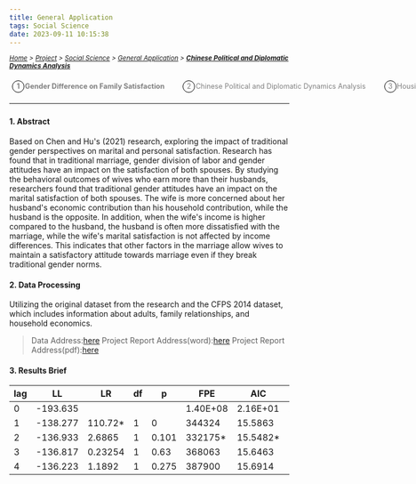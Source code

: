 ```yaml
---
title: General Application
tags: Social Science
date: 2023-09-11 10:15:38
---
```

<style>
    .image-container {
        display: flex;
        justify-content: space-between; /* 让图片均匀分布在一行中 */
        position: relative;
    }
    .menu-item {
        display: inline-block; /* Ensure elements are horizontally aligned */
        margin-right: 20px;
        position: relative;
        padding: 5px;
        color: grey;
        text-decoration: none;
        font-size: 90%; /* Reduce font size */
    }
    .menu-item:hover {
        font-weight: bold;
        color: grey !important;
    }
    .menu-item::before {
        content: counter(item) " ";
        counter-increment: item;
        border: 1px solid black;
        background-color: transparent;
        border-radius: 50%;
        width: 20px;
        height: 20px;
        display: inline-block;
        text-align: center;
        line-height: 20px;
        margin-right: 1px;
        color: grey;
    }
    .menu-list {
        list-style: none; 
        counter-reset: item;
        padding: 0; /* Remove default padding */
    }
    .menu-list div {
        white-space: nowrap; /* Prevent wrapping of list items */
    }
</style>

*<small>[Home](/Home/index.html) > [Project](/tags/Project/index.html) > [Social Science](/2023/09/11/Project/Social-Science/Social-Science/index.html) > [General Application](/2023/09/11/Project/Social-Science/General-Application/Gender-Difference-on-Family-Satisfaction/index.html) > **[Chinese Political and Diplomatic Dynamics Analysis](/2023/09/11/Project/Social-Science/General-Application/Chinese-Political-and-Diplomatic-Dynamics-Analysis/index.html)</small>***

<ol class="menu-list">
    <div>
        <li><strong><a href="/2023/09/11/Project/Social-Science/General-Application/Gender-Difference-on-Family-Satisfaction/index.html" class="menu-item">Gender Difference on Family Satisfaction&nbsp</a></strong><a href="/2023/09/11/Project/Social-Science/General-Application/Chinese-Political-and-Diplomatic-Dynamics-Analysis/index.html" class="menu-item">Chinese Political and Diplomatic Dynamics Analysis&nbsp</a><a href="/2023/09/11/Project/Social-Science/General-Application/Housing-Policy&Talent-Capability/index.html" class="menu-item">Housing Policy&Talent Capability&nbsp</a></li>
    </div>
</ol>

---

<h3 id="stata-section"></h3>

#### 1. Abstract
Based on Chen and Hu's (2021) research, exploring the impact of traditional gender perspectives on marital and personal satisfaction. Research has found that in traditional marriage, gender division of labor and gender attitudes have an impact on the satisfaction of both spouses. By studying the behavioral outcomes of wives who earn more than their husbands, researchers found that traditional gender attitudes have an impact on the marital satisfaction of both spouses. The wife is more concerned about her husband's economic contribution than his household contribution, while the husband is the opposite. In addition, when the wife's income is higher compared to the husband, the husband is often more dissatisfied with the marriage, while the wife's marital satisfaction is not affected by income differences. This indicates that other factors in the marriage allow wives to maintain a satisfactory attitude towards marriage even if they break traditional gender norms.

#### 2. Data Processing
Utilizing the original dataset from the research and the CFPS 2014 dataset, which includes information about adults, family relationships, and household economics.
> Data Address:[here](https://drive.google.com/drive/folders/1GXpJa1XN2CGR2pLfJG-Ht2wONfk5kA11?usp=sharing)
> Project Report Address(word):[here](/zip/Gender.docx)
> Project Report Address(pdf):[here](/zip/Gender.pdf)

#### 3. Results Brief
| lag | LL       | LR      | df | p    | FPE     | AIC    | HQIC   | SBIC   |
|-----|----------|---------|----|------|---------|--------|--------|--------|
| 0   | -193.635 |         |    |      | 1.40E+08| 2.16E+01 | 2.16E+01 | 21.6755 |
| 1   | -138.277 | 110.72* | 1  | 0    | 344324  | 15.5863| 15.5999| 15.6852*|
| 2   | -136.933 | 2.6865  | 1  | 0.101| 332175* | 15.5482*| 15.5686*| 15.6966 |
| 3   | -136.817 | 0.23254 | 1  | 0.63 | 368063  | 15.6463| 15.6736| 15.8442 |
| 4   | -136.223 | 1.1892  | 1  | 0.275| 387900  | 15.6914| 15.7255| 15.9387 |

